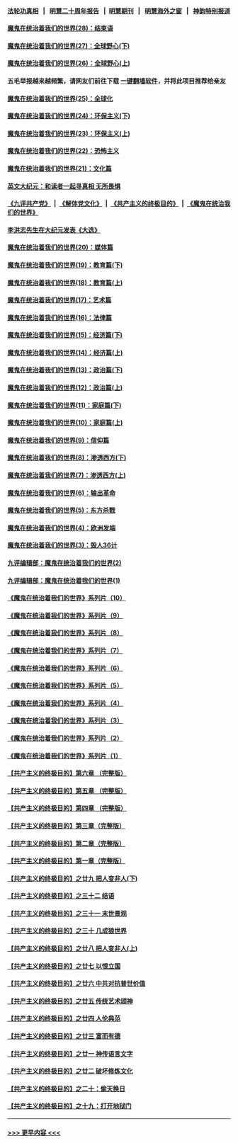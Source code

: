 #### [法轮功真相](https://github.com/gfw-breaker/truth/blob/master/README.md?t=0) &nbsp;&nbsp;|&nbsp;&nbsp; [明慧二十周年报告](https://github.com/gfw-breaker/mh-reports/blob/master/README.md?t=0) &nbsp;&nbsp;|&nbsp;&nbsp;[明慧期刊](https://github.com/gfw-breaker/mh-qikan) &nbsp;&nbsp;|&nbsp;&nbsp; [明慧海外之窗](https://github.com/gfw-breaker/mh-news/blob/master/README.md?t=0) &nbsp;&nbsp;|&nbsp;&nbsp; [神韵特别报道](https://github.com/gfw-breaker/mh-news/blob/master/shenyun.md?t=0)
#### [魔鬼在统治着我们的世界(28)：结束语](../pages/nsc422/n10936246.md?t=07200051) 
#### [魔鬼在统治着我们的世界(27)：全球野心(下)](../pages/nsc422/n10928319.md?t=07200051) 
#### [魔鬼在统治着我们的世界(26)：全球野心(上)](../pages/nsc422/n10900318.md?t=07200051) 
#### 五毛举报越来越频繁，请网友们前往下载 [一键翻墙软件](https://github.com/gfw-breaker/ssr-accounts)，并将此项目推荐给亲友
#### [魔鬼在统治着我们的世界(25)：全球化](../pages/nsc422/n10788205.md?t=07200051) 
#### [魔鬼在统治着我们的世界(24)：环保主义(下)](../pages/nsc422/n10695307.md?t=07200051) 
#### [魔鬼在统治着我们的世界(23)：环保主义(上)](../pages/nsc422/n10688613.md?t=07200051) 
#### [魔鬼在统治着我们的世界(22)：恐怖主义](../pages/nsc422/n10614727.md?t=07200051) 
#### [魔鬼在统治着我们的世界(21)：文化篇](../pages/nsc422/n10597706.md?t=07200051) 
#### [英文大纪元：和读者一起寻真相 无所畏惧](../pages/nsc422/n12542027.md?t=07200051) 
#### [《九评共产党》](https://github.com/begood0513/9ping.md/blob/master/README.md) &nbsp;|&nbsp; [《解体党文化》](../../../../jtdwh.md/blob/master/README.md)  &nbsp;|&nbsp; [《共产主义的终极目的》](../../../../gczydzjmd.md/blob/master/README.md) &nbsp;|&nbsp; [《魔鬼在统治我们的世界》](../../../../mgztzwmdsj.md/blob/master/README.md) 
#### [李洪志先生在大纪元发表《大选》](../pages/nsc422/n12534746.md?t=07200051) 
#### [魔鬼在统治着我们的世界(20)：媒体篇](../pages/nsc422/n10586579.md?t=07200051) 
#### [魔鬼在统治着我们的世界(19)：教育篇(下)](../pages/nsc422/n10564808.md?t=07200051) 
#### [魔鬼在统治着我们的世界(18)：教育篇(上)](../pages/nsc422/n10526970.md?t=07200051) 
#### [魔鬼在统治着我们的世界(17)：艺术篇](../pages/nsc422/n10499093.md?t=07200051) 
#### [魔鬼在统治着我们的世界(16)：法律篇](../pages/nsc422/n10485969.md?t=07200051) 
#### [魔鬼在统治着我们的世界(15)：经济篇(下)](../pages/nsc422/n10469975.md?t=07200051) 
#### [魔鬼在统治着我们的世界(14)：经济篇(上)](../pages/nsc422/n10457370.md?t=07200051) 
#### [魔鬼在统治着我们的世界(13)：政治篇(下)](../pages/nsc422/n10448270.md?t=07200051) 
#### [魔鬼在统治着我们的世界(12)：政治篇(上)](../pages/nsc422/n10444576.md?t=07200051) 
#### [魔鬼在统治着我们的世界(11)：家庭篇(下)](../pages/nsc422/n10440961.md?t=07200051) 
#### [魔鬼在统治着我们的世界(10)：家庭篇(上)](../pages/nsc422/n10435448.md?t=07200051) 
#### [魔鬼在统治着我们的世界(9)：信仰篇](../pages/nsc422/n10432159.md?t=07200051) 
#### [魔鬼在统治着我们的世界(8)：渗透西方(下)](../pages/nsc422/n10429603.md?t=07200051) 
#### [魔鬼在统治着我们的世界(7)：渗透西方(上)](../pages/nsc422/n10426013.md?t=07200051) 
#### [魔鬼在统治着我们的世界(6)：输出革命](../pages/nsc422/n10421536.md?t=07200051) 
#### [魔鬼在统治着我们的世界(5)：东方杀戮](../pages/nsc422/n10417707.md?t=07200051) 
#### [魔鬼在统治着我们的世界(4)：欧洲发端](../pages/nsc422/n10414890.md?t=07200051) 
#### [魔鬼在统治着我们的世界(3)：毁人36计](../pages/nsc422/n10411583.md?t=07200051) 
#### [九评编辑部：魔鬼在统治着我们的世界(2)](../pages/nsc422/n10410036.md?t=07200051) 
#### [九评编辑部：魔鬼在统治着我们的世界(1)](../pages/nsc422/n10406825.md?t=07200051) 
#### [《魔鬼在统治着我们的世界》系列片（10）](../pages/nsc422/n12292670.md?t=07200051) 
#### [《魔鬼在统治着我们的世界》系列片（9）](../pages/nsc422/n12290859.md?t=07200051) 
#### [《魔鬼在统治着我们的世界》系列片（8）](../pages/nsc422/n12287445.md?t=07200051) 
#### [《魔鬼在统治着我们的世界》系列片（7）](../pages/nsc422/n12283425.md?t=07200051) 
#### [《魔鬼在统治着我们的世界》系列片（6）](../pages/nsc422/n12282314.md?t=07200051) 
#### [《魔鬼在统治着我们的世界》系列片（5）](../pages/nsc422/n12281419.md?t=07200051) 
#### [《魔鬼在统治着我们的世界》系列片（4）](../pages/nsc422/n12274024.md?t=07200051) 
#### [《魔鬼在统治着我们的世界》系列片（3）](../pages/nsc422/n12271322.md?t=07200051) 
#### [《魔鬼在统治着我们的世界》系列片（2）](../pages/nsc422/n12269049.md?t=07200051) 
#### [《魔鬼在统治着我们的世界》系列片（1）](../pages/nsc422/n12267575.md?t=07200051) 
#### [【共产主义的终极目的】第六章 （完整版）](../pages/nsc422/n11428913.md?t=07200051) 
#### [【共产主义的终极目的】第五章 （完整版）](../pages/nsc422/n11428912.md?t=07200051) 
#### [【共产主义的终极目的】第四章 （完整版）](../pages/nsc422/n11428907.md?t=07200051) 
#### [【共产主义的终极目的】第三章（完整版）](../pages/nsc422/n11428848.md?t=07200051) 
#### [【共产主义的终极目的】第二章（完整版）](../pages/nsc422/n11428831.md?t=07200051) 
#### [【共产主义的终极目的】第一章（完整版）](../pages/nsc422/n11417651.md?t=07200051) 
#### [【共产主义的终极目的】之廿九 把人变非人(下)](../pages/nsc422/n11344140.md?t=07200051) 
#### [【共产主义的终极目的】之三十二 结语](../pages/nsc422/n11360535.md?t=07200051) 
#### [【共产主义的终极目的】之三十一 末世景观](../pages/nsc422/n11351129.md?t=07200051) 
#### [【共产主义的终极目的】之三十 几成狼世界](../pages/nsc422/n11348280.md?t=07200051) 
#### [【共产主义的终极目的】之廿八 把人变非人(上)](../pages/nsc422/n11340492.md?t=07200051) 
#### [【共产主义的终极目的】之廿七 以恨立国](../pages/nsc422/n11336944.md?t=07200051) 
#### [【共产主义的终极目的】之廿六 中共对抗普世价值](../pages/nsc422/n11324785.md?t=07200051) 
#### [【共产主义的终极目的】之廿五 传统艺术颂神](../pages/nsc422/n11296396.md?t=07200051) 
#### [【共产主义的终极目的】之廿四 人伦典范](../pages/nsc422/n11296397.md?t=07200051) 
#### [【共产主义的终极目的】之廿三 富而有德](../pages/nsc422/n11283598.md?t=07200051) 
#### [【共产主义的终极目的】之廿一 神传语言文字](../pages/nsc422/n11263265.md?t=07200051) 
#### [【共产主义的终极目的】之廿二 破坏修炼文化](../pages/nsc422/n11245728.md?t=07200051) 
#### [【共产主义的终极目的】之二十：偷天换日](../pages/nsc422/n11238846.md?t=07200051) 
#### [【共产主义的终极目的】之十九：打开地狱门](../pages/nsc422/n11206376.md?t=07200051) 

----
#### [ >>> 更早内容 <<< ](../indexes/nsc422-earlier.md)
